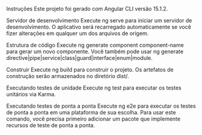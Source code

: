 

Instruções
Este projeto foi gerado com Angular CLI versão 15.1.2.

Servidor de desenvolvimento
Execute ng serve para iniciar um servidor de desenvolvimento. O aplicativo será recarregado automaticamente se você fizer alterações em qualquer um dos arquivos de origem.

Estrutura de código
Execute ng generate component component-name para gerar um novo componente. Você também pode usar ng generate directive|pipe|service|class|guard|interface|enum|module.

Construir
Execute ng build para construir o projeto. Os artefatos de construção serão armazenados no diretório dist/.

Executando testes de unidade
Execute ng test para executar os testes unitários via Karma.

Executando testes de ponta a ponta
Execute ng e2e para executar os testes de ponta a ponta em uma plataforma de sua escolha. Para usar este comando, você precisa primeiro adicionar um pacote que implemente recursos de teste de ponta a ponta.



